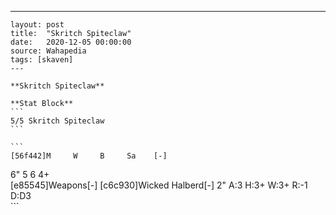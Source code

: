 ---
    layout: post
    title:  "Skritch Spiteclaw"
    date:   2020-12-05 00:00:00
    source: Wahapedia
    tags: [skaven]
    ---
    
    **Skritch Spiteclaw**
    
    **Stat Block**
    ```
    5/5 Skritch Spiteclaw
    ```
    
    ```
    [56f442]M     W     B     Sa    [-]
6"    5     6     4+    
[e85545]Weapons[-]
[c6c930]Wicked Halberd[-]
2"     A:3    H:3+   W:3+   R:-1   D:D3  
    ```
    
    
    